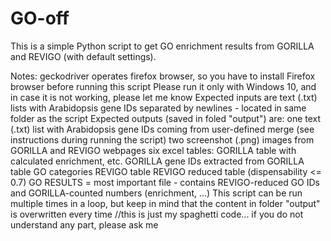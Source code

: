<h1>GO-off</h1>

This is a simple Python script to get GO enrichment results from GORILLA and REVIGO (with default settings).

Notes:
geckodriver operates firefox browser, so you have to install Firefox browser before running this script
Please run it only with Windows 10, and in case it is not working, please let me know
Expected inputs are text (.txt) lists with Arabidopsis gene IDs separated by newlines - located in same folder as the script
Expected outputs (saved in foled "output") are:
    one text (.txt) list with Arabidopsis gene IDs coming from user-defined merge (see instructions during running the script)
    two screenshot (.png) images from GORILLA and REVIGO webpages
    six excel tables: 
        GORILLA table with calculated enrichment, etc.
        GORILLA gene IDs extracted from GORILLA table GO categories
        REVIGO table
        REVIGO reduced table (dispensability <= 0.7)
        GO RESULTS = most important file - contains REVIGO-reduced GO IDs and GORILLA-counted numbers (enrichment, ...)
This script can be run multiple times in a loop, but keep in mind that the content in folder "output" is overwritten every time
//this is just my spaghetti code... if you do not understand any part, please ask me
